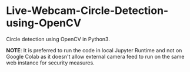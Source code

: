 # Live-Webcam-Circle-Detection-using-OpenCV

Circle detection using OpenCV in Python3. 

**NOTE**: It is preferred to run the code in local Jupyter Runtime and not on Google Colab as it doesn't allow external camera feed to run on the same web instance for security measures.
